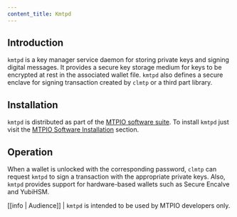 ```yaml
---
content_title: Kmtpd
---
```


## Introduction

`kmtpd` is a key manager service daemon for storing private keys and signing digital messages. It provides a secure key storage medium for keys to be encrypted at rest in the associated wallet file. `kmtpd` also defines a secure enclave for signing transaction created by `clmtp` or a third part library.

## Installation

`kmtpd` is distributed as part of the [MTPIO software suite](https://github.com/MTPIO/mtp/blob/master/README.md). To install `kmtpd` just visit the [MTPIO Software Installation](../00_install/index.md) section.

## Operation

When a wallet is unlocked with the corresponding password, `clmtp` can request `kmtpd` to sign a transaction with the appropriate private keys. Also, `kmtpd` provides support for hardware-based wallets such as Secure Encalve and YubiHSM.

[[info | Audience]]
| `kmtpd` is intended to be used by MTPIO developers only.
